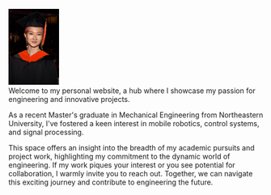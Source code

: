 <p float="left">
  <img src="50377865_00301_0268_Large.jpg" width="100" /> 
  <br>
  Welcome to my personal website, a hub where I showcase my passion for engineering and innovative projects. 

As a recent Master's graduate in Mechanical Engineering from Northeastern University, I've fostered a keen interest in mobile robotics, control systems, and signal processing. 

This space offers an insight into the breadth of my academic pursuits and project work, highlighting my commitment to the dynamic world of engineering. If my work piques your interest or you see potential for collaboration, I warmly invite you to reach out. Together, we can navigate this exciting journey and contribute to engineering the future.
</p>

